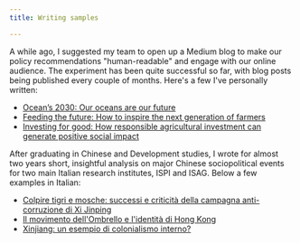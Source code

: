 ```yaml
---
title: Writing samples

---
```

A while ago, I suggested my team to open up a Medium blog to make our policy recommendations "human-readable" and engage with our online audience. The experiment has been quite successful so far, with blog posts being published every couple of months. Here's a few I've personally written:
* [Ocean’s 2030: Our oceans are our future](https://medium.com/@UN_CFS/oceans-2030-e29b5c444259)
* [Feeding the future: How to inspire the next generation of farmers](https://medium.com/@UN_CFS/feeding-the-future-a2f014946865)
* [Investing for good: How responsible agricultural investment can generate positive social impact](https://medium.com/@UN_CFS/investing-for-good-b184a714cb38)

After graduating in Chinese and Development studies, I wrote for almost two years short, insightful analysis on major Chinese sociopolitical events for two main Italian research institutes, ISPI and ISAG. Below a few examples in Italian: 
* [Colpire tigri e mosche: successi e criticità della campagna anti-corruzione di Xi Jinping](http://www.ispionline.it/it/pubblicazione/colpire-tigri-e-mosche-successi-e-criticita-della-campagna-anti-corruzione-di-xi-jinping-11558)
* [Il movimento dell'Ombrello e l'identità di Hong Kong](http://www.affaritaliani.it/esteri/il-movimento-171014.html)
* [Xinjiang: un esempio di colonialismo interno?](http://www.geopolitica-online.com/26118/xinjiang-un-esempio-di-colonialismo-interno)